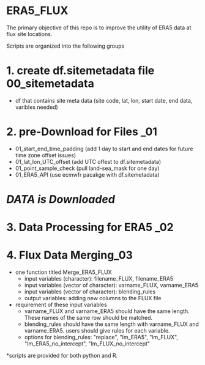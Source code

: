 # ERA5_FLUX

The primary objective of this repo is to improve the utility of ERA5 data at flux site locations. 

Scripts are organized into the following groups
# 1. create df.sitemetadata file 00_sitemetadata
- df that contains site meta data (site code, lat, lon, start date, end data, varibles needed)
# 2. pre-Download for Files _01
- 01_start_end_time_padding (add 1 day to start and end dates for future time zone offset issues)
- 01_lat_lon_UTC_offset (add UTC offest to df.sitemetadata)
- 01_point_sample_check (pull land-sea_mask for one day)
- 01_ERA5_API (use ecmwfr pacakge with df.sitemetadata)
  
# ***DATA is Downloaded***

# 3. Data Processing for ERA5 _02
# 4. Flux Data Merging_03
- one function titled Merge_ERA5_FLUX
  - input variables (character): filename_FLUX, filename_ERA5
  - input variables (vector of character): varname_FLUX, varname_ERA5
  - input variables (vector of character): blending_rules
  - output variables: adding new columns to the FLUX file
- requirement of these input variables
  - varname_FLUX and varname_ERA5 should have the same length. These names of the same row should be matched.
  - blending_rules should have the same length with varname_FLUX and varname_ERA5. users should give rules for each variable.
  - options for blending_rules: "replace", "lm_ERA5", "lm_FLUX", "lm_ERA5_no_intercept", "lm_FLUX_no_intercept"

*scripts are provided for both python and R.
